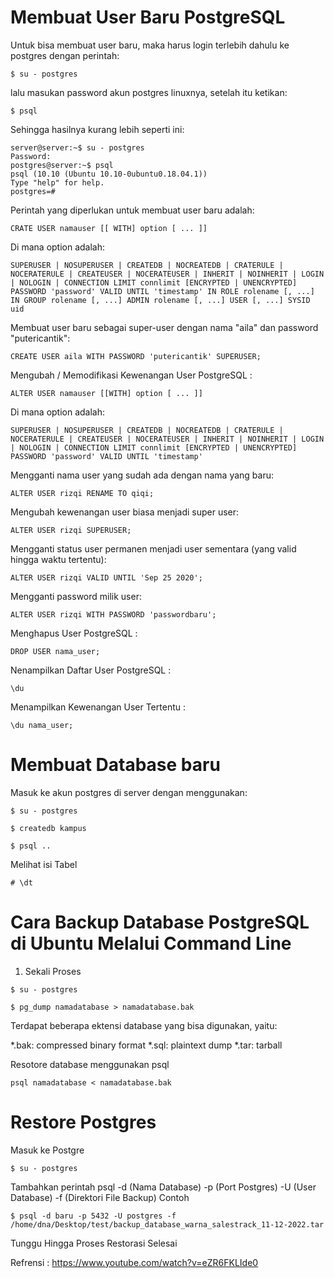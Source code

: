 # Membuat User Baru PostgreSQL
Untuk bisa membuat user baru, maka harus login terlebih dahulu ke postgres dengan perintah:
```
$ su - postgres
```
lalu masukan password akun postgres linuxnya, setelah itu ketikan:
```
$ psql
```
Sehingga hasilnya kurang lebih seperti ini:
```
server@server:~$ su - postgres
Password: 
postgres@server:~$ psql
psql (10.10 (Ubuntu 10.10-0ubuntu0.18.04.1))
Type "help" for help.
postgres=#
```
Perintah yang diperlukan untuk membuat user baru adalah:
```
CRATE USER namauser [[ WITH] option [ ... ]]
```
Di mana option adalah:
```
SUPERUSER | NOSUPERUSER | CREATEDB | NOCREATEDB | CRATERULE | NOCERATERULE | CREATEUSER | NOCERATEUSER | INHERIT | NOINHERIT | LOGIN | NOLOGIN | CONNECTION LIMIT connlimit [ENCRYPTED | UNENCRYPTED] PASSWORD 'password' VALID UNTIL 'timestamp' IN ROLE rolename [, ...] IN GROUP rolename [, ...] ADMIN rolename [, ...] USER [, ...] SYSID uid
```
Membuat user baru sebagai super-user dengan nama "aila" dan password "putericantik":
```
CREATE USER aila WITH PASSWORD 'putericantik' SUPERUSER;
```
Mengubah / Memodifikasi Kewenangan User PostgreSQL :
```
ALTER USER namauser [[WITH] option [ ... ]]
```
Di mana option adalah:
```
SUPERUSER | NOSUPERUSER | CREATEDB | NOCREATEDB | CRATERULE | NOCERATERULE | CREATEUSER | NOCERATEUSER | INHERIT | NOINHERIT | LOGIN | NOLOGIN | CONNECTION LIMIT connlimit [ENCRYPTED | UNENCRYPTED] PASSWORD 'password' VALID UNTIL 'timestamp'
```
Mengganti nama user yang sudah ada dengan nama yang baru:
```
ALTER USER rizqi RENAME TO qiqi; 
```
Mengubah kewenangan user biasa menjadi super user:
```
ALTER USER rizqi SUPERUSER;
```
Mengganti status user permanen menjadi user sementara (yang valid hingga waktu tertentu):
```
ALTER USER rizqi VALID UNTIL 'Sep 25 2020';
```
Mengganti password milik user:
```
ALTER USER rizqi WITH PASSWORD 'passwordbaru'; 
```
Menghapus User PostgreSQL :
```
DROP USER nama_user; 
```
Nenampilkan Daftar User PostgreSQL :
```
\du
```
Menampilkan Kewenangan User Tertentu :
```
\du nama_user;
```

# Membuat Database baru
Masuk ke akun postgres di server dengan menggunakan:
```
$ su - postgres
```
```
$ createdb kampus
```
```
$ psql ..
```
Melihat isi Tabel
```
# \dt
```
# Cara Backup Database PostgreSQL di Ubuntu Melalui Command Line
1. Sekali Proses
```
$ su - postgres
```
```
$ pg_dump namadatabase > namadatabase.bak
```
Terdapat beberapa ektensi database yang bisa digunakan, yaitu:

*.bak: compressed binary format
*.sql: plaintext dump
*.tar: tarball

Resotore database menggunakan psql
```
psql namadatabase < namadatabase.bak
```

# Restore Postgres
Masuk ke Postgre
```
$ su - postgres
```
Tambahkan perintah psql -d (Nama Database) -p (Port Postgres) -U (User Database) -f (Direktori File Backup)
Contoh
```
$ psql -d baru -p 5432 -U postgres -f /home/dna/Desktop/test/backup_database_warna_salestrack_11-12-2022.tar
```
Tunggu Hingga Proses Restorasi Selesai

Refrensi : https://www.youtube.com/watch?v=eZR6FKLIde0
